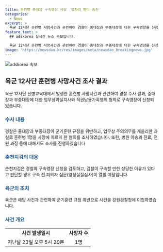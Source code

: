 ```yaml
---
title: 훈련병 중대장 구속영장 사망  얼차려 받다 숨진
categories:
  - News
excerpt: >
  육군 12사단 훈련병 사망사건과 관련하여 경찰이 중대장과 부중대장에 대한 구속영장을 신청했습니다. 중대장과 부중대장은 군기훈련 규정 위반 및 업무상 주의의무 게을리로 훈련병 1명의 사망 혐의를 받고 있습니다. 경찰은 구속영장을 검토 중이며, 육군은 사건을 경찰에 이첩한 상황입니다. 육군에 따르면 훈련병 1명이 사고로 사망했으며, 관련된 규정 위반 사항을 확인한 후 경찰에 수사를 이첩했습니다. (150자)
feature_text: >
  ## adskorea 실시간 뉴스 속보입니다.

  육군 12사단 훈련병 사망사건과 관련하여 경찰이 중대장과 부중대장에 대한 구속영장을 신청했습니다. 중대장과 부중대장은 군기훈련 규정 위반 및 업무상 주의의무 게을리로 훈련병 1명의 사망 혐의를 받고 있습니다. 경찰은 구속영장을 검토 중이며, 육군은 사건을 경찰에 이첩한 상황입니다. 육군에 따르면 훈련병 1명이 사고로 사망했으며, 관련된 규정 위반 사항을 확인한 후 경찰에 수사를 이첩했습니다. (150자)
image: 'https://newsdao.kr/res/images/meta/newsdao_breakingnews.jpg'
---
```


<p><img src="https://newsdao.kr/res/images/meta/newsdao_breakingnews.jpg" alt="adskorea 속보" /></p>

<h2 data-ke-size="size26">육군 12사단 훈련병 사망사건 조사 결과</h2>

<p data-ke-size="size16">육군 12사단 신병교육대에서 발생한 훈련병 사망사건과 관련하여 경찰 수사 결과, 중대장과 부중대장에 대한 업무상과실치사와 직권남용가혹행위 혐의로 구속영장이 신청되었습니다. </p>

<h3><b><span style="color: #1a5490;">수사 내용</span></b></h3>

<p data-ke-size="size16">경찰은 중대장과 부중대장이 군기훈련 규정을 위반하고, 업무상 주의의무를 게을리한 과실로 훈련병 1명을 사망에 이르게 한 혐의를 조사하였습니다. 또한, 병원 이송과 진료, 전원 과정 등에 대해서도 조사를 진행하였습니다</p>

<h3><b><span style="color: #1a5490;">춘천지검의 대응</span></b></h3>

<p data-ke-size="size16">춘천지검은 경찰의 구속영장 신청을 검토하고, 검찰이 구속할 만한 상당한 이유가 있다고 판단할 경우 구속 전 피의자 심문(영장실질심사)이 열릴 예정입니다. </p>

<h3><b><span style="color: #1a5490;">육군의 조치</span></b></h3>

<p data-ke-size="size16">육군은 해당 사건과 관련하여 군기훈련 규정 위반으로 사건을 강원경찰청에 이첩하였습니다. </p>

<h3><b><span style="color: #1a5490;">사건 개요</span></b></h3>

<table>
<tbody>
<tr>
<td style="text-align: center; height: 17px;"><b>사건 발생일시</b></td>
<td style="text-align: center; height: 17px;"><b>사망자 수</b></td>
</tr>
<tr>
<td style="text-align: center; height: 17px;">지난달 23일 오후 5시 20분</td>
<td style="text-align: center; height: 17px;">1명</td>
</tr>
</tbody>
</table>

<p data-ke-size="size16">&nbsp;</p>

